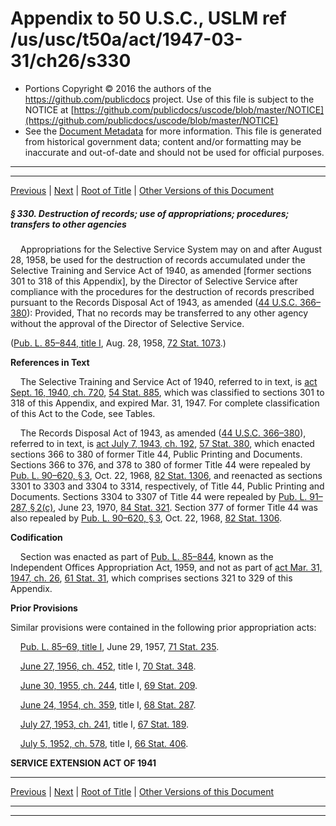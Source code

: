 ---
---

# Appendix to 50 U.S.C., USLM ref /us/usc/t50a/act/1947-03-31/ch26/s330

* Portions Copyright © 2016 the authors of the https://github.com/publicdocs project.
  Use of this file is subject to the NOTICE at [https://github.com/publicdocs/uscode/blob/master/NOTICE](https://github.com/publicdocs/uscode/blob/master/NOTICE)
* See the [Document Metadata](././../../../../../..//README.md) for more information.
  This file is generated from historical government data; content and/or formatting may be inaccurate and out-of-date and should not be used for official purposes.

----------
----------

[Previous](./../../../../../..//us/usc/t50a/act/1947-03-31/ch26/m__us_usc_t50a_act_1947-03-31_ch26_s329.md) | [Next](./../../../../../..//us/usc/t50a/act/1941-08-18/ch362/m__us_usc_t50a_act_1941-08-18_ch362.md) | [Root of Title](./../../../../../../) | [Other Versions of this Document](https://publicdocs.github.io/go/links?ns=uslm&ref=%2Fus%2Fusc%2Ft50a%2Fact%2F1947-03-31%2Fch26%2Fs330)

##### § 330. Destruction of records; use of appropriations; procedures; transfers to other agencies

    Appropriations for the Selective Service System may on and after August 28, 1958, be used for the destruction of records accumulated under the Selective Training and Service Act of 1940, as amended \[former sections 301 to 318 of this Appendix\], by the Director of Selective Service after compliance with the procedures for the destruction of records prescribed pursuant to the Records Disposal Act of 1943, as amended ([44 U.S.C. 366–380][/us/usc/t44/s366–380]): Provided, That no records may be transferred to any other agency without the approval of the Director of Selective Service.

([Pub. L. 85–844, title I][/us/pl/85/844], Aug. 28, 1958, [72 Stat. 1073][/us/stat/72/1073].)

 __References in Text__ 

    The Selective Training and Service Act of 1940, referred to in text, is [act Sept. 16, 1940, ch. 720][/us/act/1940-09-16/ch720], [54 Stat. 885][/us/stat/54/885], which was classified to sections 301 to 318 of this Appendix, and expired Mar. 31, 1947. For complete classification of this Act to the Code, see Tables.

    The Records Disposal Act of 1943, as amended ([44 U.S.C. 366–380][/us/usc/t44/s366–380]), referred to in text, is [act July 7, 1943, ch. 192][/us/act/1943-07-07/ch192], [57 Stat. 380][/us/stat/57/380], which enacted sections 366 to 380 of former Title 44, Public Printing and Documents. Sections 366 to 376, and 378 to 380 of former Title 44 were repealed by [Pub. L. 90–620, § 3][/us/pl/90/620/s3], Oct. 22, 1968, [82 Stat. 1306][/us/stat/82/1306], and reenacted as sections 3301 to 3303 and 3304 to 3314, respectively, of Title 44, Public Printing and Documents. Sections 3304 to 3307 of Title 44 were repealed by [Pub. L. 91–287, § 2(c)][/us/pl/91/287/s2/c], June 23, 1970, [84 Stat. 321][/us/stat/84/321]. Section 377 of former Title 44 was also repealed by [Pub. L. 90–620, § 3][/us/pl/90/620/s3], Oct. 22, 1968, [82 Stat. 1306][/us/stat/82/1306].

 __Codification__ 

    Section was enacted as part of [Pub. L. 85–844][/us/pl/85/844], known as the Independent Offices Appropriation Act, 1959, and not as part of [act Mar. 31, 1947, ch. 26][/us/act/1947-03-31/ch26], [61 Stat. 31][/us/stat/61/31], which comprises sections 321 to 329 of this Appendix.

 __Prior Provisions__ 

Similar provisions were contained in the following prior appropriation acts:

    [Pub. L. 85–69, title I][/us/pl/85/69], June 29, 1957, [71 Stat. 235][/us/stat/71/235].

    [June 27, 1956, ch. 452][/us/act/1956-06-27/ch452], title I, [70 Stat. 348][/us/stat/70/348].

    [June 30, 1955, ch. 244][/us/act/1955-06-30/ch244], title I, [69 Stat. 209][/us/stat/69/209].

    [June 24, 1954, ch. 359][/us/act/1954-06-24/ch359], title I, [68 Stat. 287][/us/stat/68/287].

    [July 27, 1953, ch. 241][/us/act/1953-07-27/ch241], title I, [67 Stat. 189][/us/stat/67/189].

    [July 5, 1952, ch. 578][/us/act/1952-07-05/ch578], title I, [66 Stat. 406][/us/stat/66/406].

 __SERVICE EXTENSION ACT OF 1941__ 

----------

[Previous](./../../../../../..//us/usc/t50a/act/1947-03-31/ch26/m__us_usc_t50a_act_1947-03-31_ch26_s329.md) | [Next](./../../../../../..//us/usc/t50a/act/1941-08-18/ch362/m__us_usc_t50a_act_1941-08-18_ch362.md) | [Root of Title](./../../../../../../) | [Other Versions of this Document](https://publicdocs.github.io/go/links?ns=uslm&ref=%2Fus%2Fusc%2Ft50a%2Fact%2F1947-03-31%2Fch26%2Fs330)

----------
----------

[/us/usc/t44/s366–380]: https://publicdocs.github.io/go/links?ns=uslm&ref=%2Fus%2Fusc%2Ft44%2Fs366%E2%80%93380
[/us/pl/85/844]: https://publicdocs.github.io/go/links?ns=uslm&ref=%2Fus%2Fpl%2F85%2F844
[/us/stat/72/1073]: https://publicdocs.github.io/go/links?ns=uslm&ref=%2Fus%2Fstat%2F72%2F1073
[/us/act/1940-09-16/ch720]: https://publicdocs.github.io/go/links?ns=uslm&ref=%2Fus%2Fact%2F1940-09-16%2Fch720
[/us/stat/54/885]: https://publicdocs.github.io/go/links?ns=uslm&ref=%2Fus%2Fstat%2F54%2F885
[/us/usc/t44/s366–380]: https://publicdocs.github.io/go/links?ns=uslm&ref=%2Fus%2Fusc%2Ft44%2Fs366%E2%80%93380
[/us/act/1943-07-07/ch192]: https://publicdocs.github.io/go/links?ns=uslm&ref=%2Fus%2Fact%2F1943-07-07%2Fch192
[/us/stat/57/380]: https://publicdocs.github.io/go/links?ns=uslm&ref=%2Fus%2Fstat%2F57%2F380
[/us/pl/90/620/s3]: https://publicdocs.github.io/go/links?ns=uslm&ref=%2Fus%2Fpl%2F90%2F620%2Fs3
[/us/stat/82/1306]: https://publicdocs.github.io/go/links?ns=uslm&ref=%2Fus%2Fstat%2F82%2F1306
[/us/pl/91/287/s2/c]: https://publicdocs.github.io/go/links?ns=uslm&ref=%2Fus%2Fpl%2F91%2F287%2Fs2%2Fc
[/us/stat/84/321]: https://publicdocs.github.io/go/links?ns=uslm&ref=%2Fus%2Fstat%2F84%2F321
[/us/pl/90/620/s3]: https://publicdocs.github.io/go/links?ns=uslm&ref=%2Fus%2Fpl%2F90%2F620%2Fs3
[/us/stat/82/1306]: https://publicdocs.github.io/go/links?ns=uslm&ref=%2Fus%2Fstat%2F82%2F1306
[/us/pl/85/844]: https://publicdocs.github.io/go/links?ns=uslm&ref=%2Fus%2Fpl%2F85%2F844
[/us/act/1947-03-31/ch26]: https://publicdocs.github.io/go/links?ns=uslm&ref=%2Fus%2Fact%2F1947-03-31%2Fch26
[/us/stat/61/31]: https://publicdocs.github.io/go/links?ns=uslm&ref=%2Fus%2Fstat%2F61%2F31
[/us/pl/85/69]: https://publicdocs.github.io/go/links?ns=uslm&ref=%2Fus%2Fpl%2F85%2F69
[/us/stat/71/235]: https://publicdocs.github.io/go/links?ns=uslm&ref=%2Fus%2Fstat%2F71%2F235
[/us/act/1956-06-27/ch452]: https://publicdocs.github.io/go/links?ns=uslm&ref=%2Fus%2Fact%2F1956-06-27%2Fch452
[/us/stat/70/348]: https://publicdocs.github.io/go/links?ns=uslm&ref=%2Fus%2Fstat%2F70%2F348
[/us/act/1955-06-30/ch244]: https://publicdocs.github.io/go/links?ns=uslm&ref=%2Fus%2Fact%2F1955-06-30%2Fch244
[/us/stat/69/209]: https://publicdocs.github.io/go/links?ns=uslm&ref=%2Fus%2Fstat%2F69%2F209
[/us/act/1954-06-24/ch359]: https://publicdocs.github.io/go/links?ns=uslm&ref=%2Fus%2Fact%2F1954-06-24%2Fch359
[/us/stat/68/287]: https://publicdocs.github.io/go/links?ns=uslm&ref=%2Fus%2Fstat%2F68%2F287
[/us/act/1953-07-27/ch241]: https://publicdocs.github.io/go/links?ns=uslm&ref=%2Fus%2Fact%2F1953-07-27%2Fch241
[/us/stat/67/189]: https://publicdocs.github.io/go/links?ns=uslm&ref=%2Fus%2Fstat%2F67%2F189
[/us/act/1952-07-05/ch578]: https://publicdocs.github.io/go/links?ns=uslm&ref=%2Fus%2Fact%2F1952-07-05%2Fch578
[/us/stat/66/406]: https://publicdocs.github.io/go/links?ns=uslm&ref=%2Fus%2Fstat%2F66%2F406


